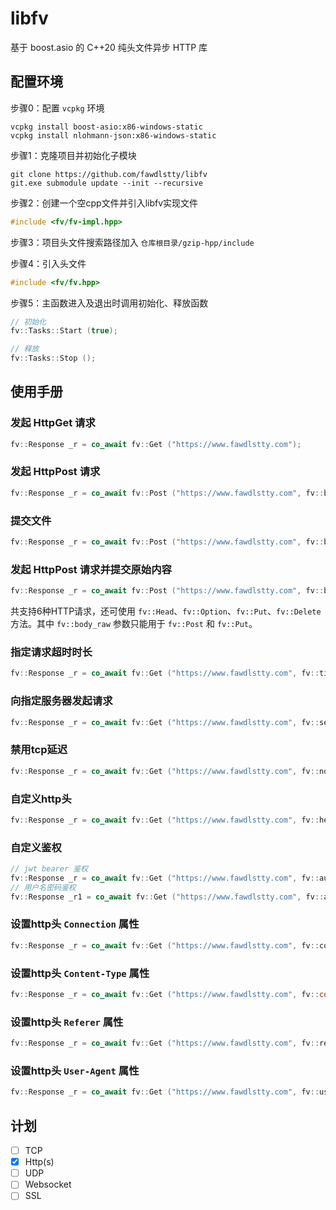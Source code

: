 ﻿# libfv

基于 boost.asio 的 C++20 纯头文件异步 HTTP 库

## 配置环境

步骤0：配置 `vcpkg` 环境

```
vcpkg install boost-asio:x86-windows-static
vcpkg install nlohmann-json:x86-windows-static
```

步骤1：克隆项目并初始化子模块

```
git clone https://github.com/fawdlstty/libfv
git.exe submodule update --init --recursive
```

步骤2：创建一个空cpp文件并引入libfv实现文件

```cpp
#include <fv/fv-impl.hpp>
```

步骤3：项目头文件搜索路径加入 `仓库根目录/gzip-hpp/include`

步骤4：引入头文件

```cpp
#include <fv/fv.hpp>
```

步骤5：主函数进入及退出时调用初始化、释放函数

```cpp
// 初始化
fv::Tasks::Start (true);

// 释放
fv::Tasks::Stop ();
```

## 使用手册

### 发起 HttpGet 请求

```cpp
fv::Response _r = co_await fv::Get ("https://www.fawdlstty.com");
```

### 发起 HttpPost 请求

```cpp
fv::Response _r = co_await fv::Post ("https://www.fawdlstty.com", fv::body_kv ("a", "aaa"));
```

### 提交文件

```cpp
fv::Response _r = co_await fv::Post ("https://www.fawdlstty.com", fv::body_file ("a", "file_name.txt", "file content..."));
```

### 发起 HttpPost 请求并提交原始内容

```cpp
fv::Response _r = co_await fv::Post ("https://www.fawdlstty.com", fv::body_raw ("application/octet-stream", "aaa"));
```

共支持6种HTTP请求，还可使用 `fv::Head`、`fv::Option`、`fv::Put`、`fv::Delete` 方法。其中 `fv::body_raw` 参数只能用于 `fv::Post` 和 `fv::Put`。

### 指定请求超时时长

```cpp
fv::Response _r = co_await fv::Get ("https://www.fawdlstty.com", fv::timeout (std::chrono::seconds (10)));
```

### 向指定服务器发起请求

```cpp
fv::Response _r = co_await fv::Get ("https://www.fawdlstty.com", fv::server ("106.75.237.200"));
```

### 禁用tcp延迟

```cpp
fv::Response _r = co_await fv::Get ("https://www.fawdlstty.com", fv::no_delay (true));
```

### 自定义http头

```cpp
fv::Response _r = co_await fv::Get ("https://www.fawdlstty.com", fv::header ("X-WWW-Router", "123456789"));
```

### 自定义鉴权

```cpp
// jwt bearer 鉴权
fv::Response _r = co_await fv::Get ("https://www.fawdlstty.com", fv::authorization ("Bearer XXXXXXXXXXXXXXXXXXXXXXXXXXXXXXXX=="));
// 用户名密码鉴权
fv::Response _r1 = co_await fv::Get ("https://www.fawdlstty.com", fv::authorization ("admin", "123456"));
```

### 设置http头 `Connection` 属性

```cpp
fv::Response _r = co_await fv::Get ("https://www.fawdlstty.com", fv::connection ("keep-alive"));
```

### 设置http头 `Content-Type` 属性

```cpp
fv::Response _r = co_await fv::Get ("https://www.fawdlstty.com", fv::content_type ("application/octet-stream"));
```

### 设置http头 `Referer` 属性

```cpp
fv::Response _r = co_await fv::Get ("https://www.fawdlstty.com", fv::referer ("https://t.cn"));
```

### 设置http头 `User-Agent` 属性

```cpp
fv::Response _r = co_await fv::Get ("https://www.fawdlstty.com", fv::user_agent ("Mozilla/4.0 Chrome 2333 (Windows 20) like gecko"));
```

## 计划

- [ ] TCP
- [x] Http(s)
- [ ] UDP
- [ ] Websocket
- [ ] SSL
